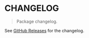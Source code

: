 # CHANGELOG

> Package changelog.

See [GitHub Releases](https://github.com/stdlib-js/stats-base-dists-beta-pdf/releases) for the changelog.